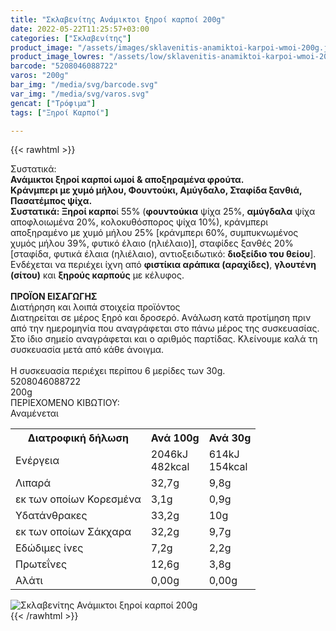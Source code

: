 ```yaml
---
title: "Σκλαβενίτης Ανάμικτοι ξηροί καρποί 200g"
date: 2022-05-22T11:25:57+03:00
categories: ["Σκλαβενίτης"]
product_image: "/assets/images/sklavenitis-anamiktoi-karpoi-wmoi-200g.jpg"
product_image_lowres: "/assets/low/sklavenitis-anamiktoi-karpoi-wmoi-200g.jpg"
barcode: "5208046088722"
varos: "200g"
bar_img: "/media/svg/barcode.svg"
var_img: "/media/svg/varos.svg"
gencat: ["Τρόφιμα"]
tags: ["Ξηροί Καρποί"]

---
```

{{< rawhtml >}}

<div class="sload465"><div class="product"><div id="sistatika">Συστατικά:</div><div class="alltext"><strong>Ανάμικτοι ξηροί καρποί ωμοί &amp; αποξηραμένα φρούτα.<br>Κράνμπερι με χυμό μήλου, Φουντούκι, Αμύγδαλο, Σταφίδα ξανθιά, Πασατέμπος ψίχα.</strong><br><strong>Συστατικά: Ξηροί καρπο</strong>ί 55% (<strong>φουντούκια</strong> ψίχα 25%, <strong>αμύγδαλα</strong> ψίχα αποφλοιωμένα 20%, κολοκυθόσπορος ψίχα 10%), κράνμπερι αποξηραμένο με χυμό μήλου 25% [κράνμπερι 60%, συμπυκνωμένος χυμός μήλου 39%, φυτικό έλαιο (ηλιέλαιο)], σταφίδες ξανθές 20% [σταφίδα, φυτικά έλαια (ηλιέλαιο), αντιοξειδωτικό: <strong>διοξείδιο του θείου</strong>].<br>Ενδέχεται να περιέχει ίχνη από <strong>φιστίκια αράπικα (αραχίδες)</strong>, <strong>γλουτένη (σίτου)</strong> και <strong>ξηρούς καρπούς</strong> με κέλυφος.<br><br><strong>ΠΡΟΪΟΝ ΕΙΣΑΓΩΓΗΣ</strong></div><div id="loipa">Διατήρηση και λοιπά στοιχεία προϊόντος</div><div class="alltext">Διατηρείται σε μέρος ξηρό και δροσερό. Aνάλωση κατά προτίμηση πριν από την ημερομηνία που αναγράφεται στο πάνω μέρος της συσκευασίας. Στο ίδιο σημείο αναγράφεται και ο αριθμός παρτίδας. Κλείνουμε καλά τη συσκευασία μετά από κάθε άνοιγμα.<br><br>Η συσκευασία περιέχει περίπου 6 μερίδες των 30g.</div><div id="barcode"><div id="barimage1"></div><span id="bartext">5208046088722</span></div><div id="varos"><div id="varosimage1"></div><span id="varostext">200g</span></div><div id="kivotio">ΠΕΡΙΕΧΟΜΕΝΟ ΚΙΒΩΤΙΟΥ:<br>Αναμένεται</div><div class="tabout"><table id="diatable"><tbody><tr><th>Διατροφική δήλωση</th><th>Ανά 100g</th><th>Ανά 30g</th></tr><tr><td class="texr2">Ενέργεια</td><td class="texr">2046kJ<br>482kcal</td><td class="texr">614kJ<br>154kcal</td></tr><tr><td class="texr2">Λιπαρά</td><td class="texr">32,7g</td><td class="texr">9,8g</td></tr><tr><td class="gray">εκ των οποίων Κορεσµένα</td><td class="gray2">3,1g</td><td class="gray2">0,9g</td></tr><tr><td class="texr2">Yδατάνθρακες</td><td class="texr">33,2g</td><td class="texr">10g</td></tr><tr><td class="gray">εκ των οποίων Σάκχαρα</td><td class="gray2">32,2g</td><td class="gray2">9,7g</td></tr><tr><td class="texr2">Eδώδιμες ίνες</td><td class="texr">7,2g</td><td class="texr">2,2g</td></tr><tr><td class="texr2">Πρωτεΐνες</td><td class="texr">12,6g</td><td class="texr">3,8g</td></tr><tr><td class="texr2">Αλάτι</td><td class="texr">0,00g</td><td class="texr">0,00g</td></tr></tbody></table></div><div class="keno"></div><div class="pimg"><img title="Σκλαβενίτης Ανάμικτοι ξηροί καρποί 200g" src="/assets/images/sklavenitis-anamiktoi-karpoi-wmoi-200g.jpg" alt="Σκλαβενίτης Ανάμικτοι ξηροί καρποί 200g"></div></div></div>
{{< /rawhtml >}}


